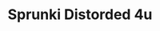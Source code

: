 ---
slug: sprunki-distorded-4u
title: Sprunki Distorded 4u
description: "Sprunki Distorded 4u is an exciting online game. Play for free directly in your browser!"
icon: /images/popular_mods/Sprunki Distorded 4u.png
url: https://wowtbc.net/sprunkin/sprunki-distorded/index.html
previewImage: /images/popular_mods/Sprunki Distorded 4u.png
type: popular mods

# SEO配置
seo:
  title: "Sprunki Distorded 4u - Play Free Online Game | Fun Browser Games"
  description: "Sprunki Distorded 4u - Play this fun online game for free in your browser. No download required!"
  ogImage: "/images/popular_mods/Sprunki Distorded 4u.png"
  keywords: "sprunki-distorded-4u, online game, browser game, free game, popular mods game, play online"

videoUrls:
  - https://www.youtube.com/embed/example1
  - https://www.youtube.com/embed/example2

whyPlay:
  title: "Why Play Sprunki Distorded 4u?"
  items:
    - "Immersive Gameplay: Sprunki Distorded 4u offers an engaging and immersive gaming experience that will keep you entertained for hours"
    - "Challenging Levels: Test your skills with increasingly difficult challenges and obstacles"
    - "Beautiful Graphics: Enjoy stunning visuals and smooth animations that bring the game world to life"
    - "Regular Updates: New content and features are added regularly to keep the game fresh and exciting"
    - "Free to Play: Experience all the fun without spending a penny"
    - "Community Features: Connect with other players, share strategies, and compete for high scores"
    - "Cross-Platform: Play on any device with a web browser, no downloads required"

features:
  title: "Key Features of Sprunki Distorded 4u"
  image: "/images/popular_mods/Sprunki Distorded 4u.png"
  items:
    - "Intuitive Controls: Easy to learn controls make Sprunki Distorded 4u accessible for players of all skill levels"
    - "Multiple Game Modes: Enjoy various gameplay options that provide different challenges and experiences"
    - "Character Customization: Personalize your gaming experience with unique characters and items"
    - "Achievement System: Complete special tasks to earn rewards and recognition"
    - "Leaderboards: Compete with players worldwide and see who can achieve the highest scores"

characteristics:
  title: "Game Characteristics"
  image: "/images/popular_mods/Sprunki Distorded 4u.png"
  items:
    - "Genre: Popular mods game with elements of strategy and skill"
    - "Difficulty: Suitable for both casual gamers and those seeking a challenge"
    - "Play Time: Quick sessions or extended gameplay, depending on your preference"
    - "Art Style: Vibrant and engaging visuals that enhance the gaming experience"
    - "Sound Design: Immersive audio that complements the gameplay perfectly"

info: "Sprunki Distorded 4u is an exciting online game that offers players a unique and engaging gaming experience. With its intuitive controls, stunning visuals, and challenging gameplay, Sprunki Distorded 4u provides hours of entertainment for players of all ages and skill levels. Whether you're looking for a quick gaming session during a break or an extended play session, Sprunki Distorded 4u delivers an immersive experience that will keep you coming back for more. The game features multiple levels of increasing difficulty, ensuring that players are constantly challenged as they progress. With regular updates adding new content and features, Sprunki Distorded 4u remains fresh and exciting, providing endless entertainment options for its growing community of players."

howToPlayIntro: "Welcome to Sprunki Distorded 4u! This guide will walk you through the basics and help you master the game. Whether you're a beginner or looking to improve your skills, these tips and instructions will enhance your gaming experience."

howToPlaySteps:
  - title: "Getting Started"
    description: "Begin your Sprunki Distorded 4u adventure by familiarizing yourself with the controls. Use your keyboard or mouse to navigate through the game interface. The tutorial will guide you through the basic mechanics and help you understand the objectives."
  - title: "Understanding the Objectives"
    description: "In Sprunki Distorded 4u, your main goal is to progress through levels by completing specific objectives. Each level presents unique challenges that require different strategies and approaches."
  - title: "Mastering the Controls"
    description: "Practice using the controls to improve your precision and reaction time. Sprunki Distorded 4u requires quick reflexes and strategic thinking to overcome obstacles and defeat opponents."
  - title: "Utilizing Power-ups"
    description: "Collect power-ups throughout the game to enhance your abilities and overcome difficult challenges. Each power-up offers unique advantages that can be crucial for success."
  - title: "Developing Strategies"
    description: "As you progress in Sprunki Distorded 4u, develop effective strategies for different scenarios. Analyze patterns, anticipate challenges, and adapt your approach to maximize your performance."

faq:
  title: "Frequently Asked Questions about Sprunki Distorded 4u"
  items:
    - question: "Is Sprunki Distorded 4u free to play?"
      answer: "Yes, Sprunki Distorded 4u is completely free to play directly in your web browser. No downloads or purchases are required to enjoy the full game experience."
    - question: "Can I play Sprunki Distorded 4u on mobile devices?"
      answer: "Yes, Sprunki Distorded 4u is optimized for both desktop and mobile play. You can enjoy the game on any device with a web browser and internet connection."
    - question: "Are there any in-game purchases?"
      answer: "While Sprunki Distorded 4u is free to play, there may be optional in-game purchases available for cosmetic items or additional features that don't affect core gameplay."
    - question: "How often is Sprunki Distorded 4u updated?"
      answer: "The developers regularly update Sprunki Distorded 4u with new content, features, and improvements based on player feedback and game performance."
    - question: "Can I play Sprunki Distorded 4u offline?"
      answer: "Currently, Sprunki Distorded 4u requires an internet connection to play as it's a browser-based online game."
    - question: "Is Sprunki Distorded 4u suitable for children?"
      answer: "Yes, Sprunki Distorded 4u is designed to be family-friendly and suitable for players of all ages."
    - question: "How do I report bugs or issues?"
      answer: "If you encounter any problems while playing Sprunki Distorded 4u, you can report them through the game's support page or contact the developers directly through their website."
    - question: "Still Have Questions?"
      answer: "If you have additional questions about Sprunki Distorded 4u that aren't covered in this FAQ, please visit our support center or contact our customer service team for assistance."
---